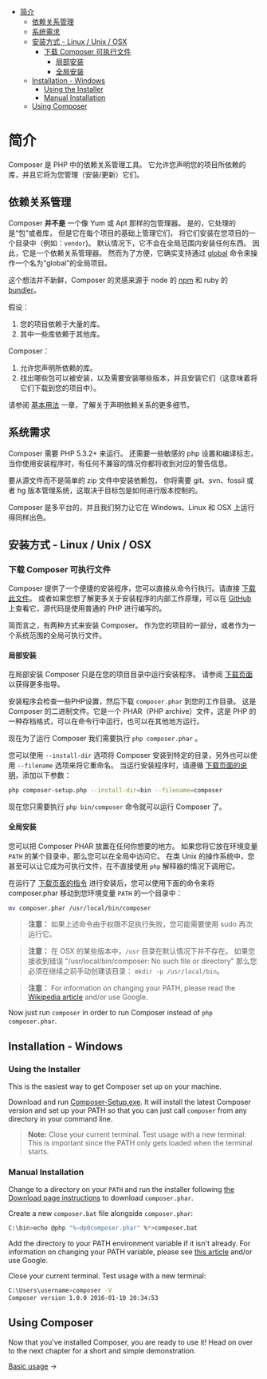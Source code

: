 - [简介](#%E7%AE%80%E4%BB%8B)
    - [依赖关系管理](#%E4%BE%9D%E8%B5%96%E5%85%B3%E7%B3%BB%E7%AE%A1%E7%90%86)
    - [系统需求](#%E7%B3%BB%E7%BB%9F%E9%9C%80%E6%B1%82)
    - [安装方式 - Linux / Unix / OSX](#%E5%AE%89%E8%A3%85%E6%96%B9%E5%BC%8F---linux-unix-osx)
        - [下载 Composer 可执行文件](#%E4%B8%8B%E8%BD%BD-composer-%E5%8F%AF%E6%89%A7%E8%A1%8C%E6%96%87%E4%BB%B6)
            - [局部安装](#%E5%B1%80%E9%83%A8%E5%AE%89%E8%A3%85)
            - [全局安装](#%E5%85%A8%E5%B1%80%E5%AE%89%E8%A3%85)
    - [Installation - Windows](#installation---windows)
        - [Using the Installer](#using-the-installer)
        - [Manual Installation](#manual-installation)
    - [Using Composer](#using-composer)

# 简介

Composer 是 PHP 中的依赖关系管理工具。
它允许您声明您的项目所依赖的库，并且它将为您管理（安装/更新）它们。

## 依赖关系管理

Composer **并不是** 一个像 Yum 或 Apt 那样的包管理器。
是的，它处理的是“包”或者库，
但是它在每个项目的基础上管理它们，
将它们安装在您项目的一个目录中（例如：`vendor`)。
默认情况下，它不会在全局范围内安装任何东西。
因此，它是一个依赖关系管理器。
然而为了方便，它确实支持通过 [global](03-cli.md#global) 命令来操作一个名为“global”的全局项目。

这个想法并不新鲜，Composer 的灵感来源于 node 的 [npm](https://www.npmjs.com/) 和 ruby 的 [bundler](https://bundler.io/)。

假设：

1. 您的项目依赖于大量的库。
2. 其中一些库依赖于其他库。

Composer：

1. 允许您声明所依赖的库。
2. 找出哪些包可以被安装，以及需要安装哪些版本，并且安装它们（这意味着将它们下载到您的项目中）。

请参阅 [基本用法](01-basic-usage.md) 一章，了解关于声明依赖关系的更多细节。

## 系统需求

Composer 需要 PHP 5.3.2+ 来运行。
还需要一些敏感的 php 设置和编译标志，
当你使用安装程序时，有任何不兼容的情况你都将收到对应的警告信息。

要从源文件而不是简单的 zip 文件中安装依赖包，
你将需要 git、svn、fossil 或者 hg 版本管理系统，这取决于目标包是如何进行版本控制的。

Composer 是多平台的，并且我们努力让它在 Windows、Linux 和 OSX 上运行得同样出色。

## 安装方式 - Linux / Unix / OSX

### 下载 Composer 可执行文件

Composer 提供了一个便捷的安装程序，您可以直接从命令行执行。请直接 [下载此文件](https://getcomposer.org/installer)。
或者如果您想了解更多关于安装程序的内部工作原理，可以在 [GitHub](https://github.com/composer/getcomposer.org/blob/master/web/installer) 上查看它，源代码是使用普通的 PHP 进行编写的。

简而言之，有两种方式来安装 Composer。
作为您的项目的一部分，或者作为一个系统范围的全局可执行文件。

#### 局部安装

在局部安装 Composer 只是在您的项目目录中运行安装程序。
请参阅 [下载页面](https://getcomposer.org/download/) 以获得更多指导。


安装程序会检查一些PHP设置，然后下载 `composer.phar` 到您的工作目录。
这是 Composer 的二进制文件。它是一个 PHAR（PHP archive）文件，这是 PHP 的一种存档格式，可以在命令行中运行，也可以在其他地方运行。

现在为了运行 Composer 我们需要执行 `php composer.phar` 。

您可以使用 `--install-dir` 选项将 Composer 安装到特定的目录，另外也可以使用 `--filename` 选项来将它重命名。
当运行安装程序时，请遵循 [下载页面的说明](https://getcomposer.org/download/)，添加以下参数：

```sh
php composer-setup.php --install-dir=bin --filename=composer
```

现在您只需要执行 `php bin/composer` 命令就可以运行 Composer 了。

#### 全局安装

您可以把 Composer PHAR 放置在任何你想要的地方。
如果您将它放在环境变量 `PATH` 的某个目录中，那么您可以在全局中访问它。
在类 Unix 的操作系统中，您甚至可以让它成为可执行文件，在不直接使用 `php` 解释器的情况下调用它。

在运行了 [下载页面的指令](https://getcomposer.org/download/) 进行安装后，您可以使用下面的命令来将 composer.phar 移动到您环境变量 `PATH` 的一个目录中：

```sh
mv composer.phar /usr/local/bin/composer
```

> **注意：** 如果上述命令由于权限不足执行失败，您可能需要使用 sudo 再次运行它。

> **注意：** 在 OSX 的某些版本中，`/usr` 目录在默认情况下并不存在。
> 如果您接收到错误 "/usr/local/bin/composer: No such file or directory"
> 那么您必须在继续之前手动创建该目录：
> `mkdir -p /usr/local/bin`。

> **注意：** For information on changing your PATH, please read the
> [Wikipedia article](https://en.wikipedia.org/wiki/PATH_(variable)) and/or use Google.

Now just run `composer` in order to run Composer instead of `php composer.phar`.

## Installation - Windows

### Using the Installer

This is the easiest way to get Composer set up on your machine.

Download and run
[Composer-Setup.exe](https://getcomposer.org/Composer-Setup.exe). It will
install the latest Composer version and set up your PATH so that you can just
call `composer` from any directory in your command line.

> **Note:** Close your current terminal. Test usage with a new terminal: This is
> important since the PATH only gets loaded when the terminal starts.

### Manual Installation

Change to a directory on your `PATH` and run the installer following
[the Download page instructions](https://getcomposer.org/download/)
to download `composer.phar`.

Create a new `composer.bat` file alongside `composer.phar`:

```sh
C:\bin>echo @php "%~dp0composer.phar" %*>composer.bat
```

Add the directory to your PATH environment variable if it isn't already.
For information on changing your PATH variable, please see
[this article](https://www.computerhope.com/issues/ch000549.htm) and/or
use Google.

Close your current terminal. Test usage with a new terminal:

```sh
C:\Users\username>composer -V
Composer version 1.0.0 2016-01-10 20:34:53
```

## Using Composer

Now that you've installed Composer, you are ready to use it! Head on over to the
next chapter for a short and simple demonstration.

[Basic usage](01-basic-usage.md) &rarr;
